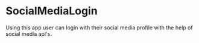 # SocialMediaLogin
Using this app user can login with their social media profile with the help of social media api's.
